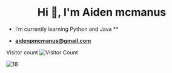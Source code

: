 <h1 align="center">Hi 👋, I'm Aiden mcmanus</h1>


-  I’m currently learning Python and Java **

-  **aidenpmcmanus@gmail.com**


Visitor count
![Visitor Count](https://profile-counter.glitch.me/aidenm05/count.svg)


 ![18](https://github.com/user-attachments/assets/5c1774ac-e550-4e05-ba47-4d32e14698dc)
